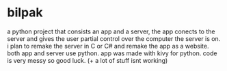 # bilpak
a python project that consists an app and a server, the app conects to the server and gives the user partial control over the computer the server is on.
i plan to remake the server in C or C# and remake the app as a website.
both app and server use python. app was made with kivy for python.
code is very messy so good luck.
(+ a lot of stuff isnt working)
